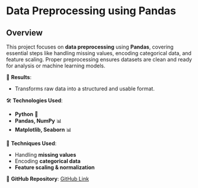 # Data Preprocessing using Pandas  

## Overview  
This project focuses on **data preprocessing** using **Pandas**, covering essential steps like handling missing values, encoding categorical data, and feature scaling. Proper preprocessing ensures datasets are clean and ready for analysis or machine learning models.  

🎯 **Results**:  
- Transforms raw data into a structured and usable format.  

🛠 **Technologies Used**:  
- **Python** 🐍  
- **Pandas, NumPy** 📊  
- **Matplotlib, Seaborn** 📊  

📜 **Techniques Used**:  
- Handling **missing values**  
- Encoding **categorical data**  
- **Feature scaling & normalization**  

🔗 **GitHub Repository**: [GitHub Link](#)
